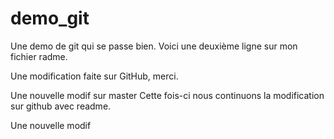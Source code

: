 # demo_git
Une demo de git qui se passe bien.
Voici une deuxième ligne sur mon fichier radme.

Une modification faite sur GitHub, merci.

Une nouvelle modif sur master
Cette fois-ci nous continuons la modification sur github avec readme.


Une nouvelle modif
